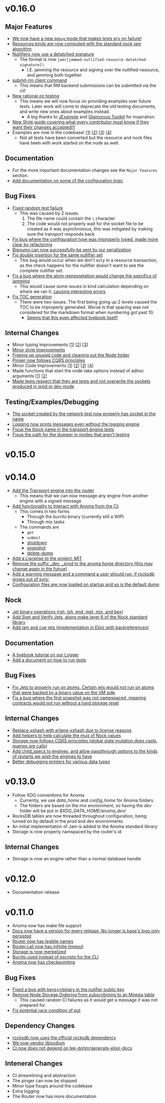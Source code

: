 # v0.16.0

## Major Features
- [We now have a new `debug` mode that makes tests pry on failure!](https://github.com/anoma/anoma/pull/525)
- [Resources kinds are now computed with the standard nock jam algorithm](https://github.com/anoma/anoma/pull/497)
- [Nullifiers now use a detatched signature](https://github.com/anoma/anoma/pull/503)
  + The format is now  `jam([jammed-nullified-resource detatched-signature])`.
    * I.E. jamming the resource and signing over the
      nullified-resource, and jamming both together
- [submit-rm client command](https://github.com/anoma/anoma/pull/519)
  + This means that RM backend submissions can be submitted via the cli!
- [New rational on testing](https://github.com/anoma/anoma/pull/558)
  + This means we will now focus on providing examples over future
    tests. Later work will come to deprecate the old testing
    documents, and write new ones about examples instead.
    * A big thanks to [JExample](https://scg.unibe.ch/research/jexample) and [Glamorous Toolkit](https://gtoolkit.com/) for inspiration.
- [New Style guide covering what every contirbutor must know if they want their changes accepted!!!](https://github.com/anoma/anoma/pull/575)
- Examples are now in the codebase! [[1](https://github.com/anoma/anoma/pull/560)] [[2](https://github.com/anoma/anoma/pull/561)] [[3](https://github.com/anoma/anoma/pull/564)] [[4](https://github.com/anoma/anoma/pull/565)]
  + Not all tests have been converted but the resource and nock files
    have been with work started on the node as well.

## Documentation
- For the more important documentation changes see the `Major Features` section.
- [Add documentation on some of the configuration logic](https://github.com/anoma/anoma/pull/534)

## Bug Fixes
- [Fixed random test failure](https://github.com/anoma/anoma/pull/570)
  + This was caused by 2 issues.
    1. The file name could contain the `\` character
    2. The code would not properly wait for the socket file to be
       created as it was asynchronous, this was mitigated by making
       sure the transport responds back
- [Fix bug where the configuration type was improperly typed, made more clear by refactoring](https://github.com/anoma/anoma/pull/501)
- [Bignums can now successfully be sent by our serialization](https://github.com/anoma/anoma/pull/552)
- [Fix double insertion for the same nullifier set](https://github.com/anoma/anoma/pull/559)
  + This bug would occur when we don't scry in a resource transaction,
    as the check happens for the nullifier doesn't want to see the
    complete nullifier set.
- [Fix a bug where the atom represnetation would change the specifics of jamming](https://github.com/anoma/anoma/pull/551)
  + This would cause some issues in kind calculation depending on
    where we ran it, [causing interesting errors](https://github.com/anoma/anoma/issues/550).
- [Fix TOC generation](https://github.com/anoma/anoma/pull/556)
  + There were two issues. The first being going up 2 levels caused
    the TOC to be improperly generated. Worse is that spacing was not
    considered for the markdown format when numbering got past 10.
    * [Seems that this even affected livebook itself!](https://github.com/livebook-dev/livebook/issues/2659)

## Internal Changes
- Minor typing improvements [[1](https://github.com/anoma/anoma/pull/520)] [[2](https://github.com/anoma/anoma/pull/527)] [[3](https://github.com/anoma/anoma/pull/540)]
- [Minor style improvements](https://github.com/anoma/anoma/pull/486)
- [Freeing up unused code and cleaning out the Node folder](https://github.com/anoma/anoma/pull/516)
- [Pinger now follows CQRS principles](https://github.com/anoma/anoma/pull/515)
- Minor Code Improvements [[1](https://github.com/anoma/anoma/pull/535)] [[2](https://github.com/anoma/anoma/pull/573)] [[3](https://github.com/anoma/anoma/pull/544)] [[4](https://github.com/anoma/anoma/pull/541)]
- Made functions that start the node take options instead of adhoc arguments [[1](https://github.com/anoma/anoma/pull/545)] [[2](https://github.com/anoma/anoma/pull/542)]
- [Made tests respect that they are tests and not overwrite the sockets produced in prod or dev mode](https://github.com/anoma/anoma/pull/536)

## Testing/Examples/Debugging
- [The socket created by the network test now properly has socket in the name](https://github.com/anoma/anoma/pull/523)
- [Logging now prints messages even without the logging engine](https://github.com/anoma/anoma/pull/568)
- [Fixup the block name in the transport engine tests](https://github.com/anoma/anoma/pull/553)
- [Fixup the path for the dumper in modes that aren't testing](https://github.com/anoma/anoma/pull/557)

# v0.15.0

# v0.14.0

- [Add the Transport engine into the router](https://github.com/anoma/anoma/pull/438)
  + This means that we can now message any engine from another engine
    with a signed message
- [Add functionality to Interact with Anoma from the Cli](https://github.com/anoma/anoma/pull/439)
  + This comes in two forms
    * Through the burrito binary (currently still a WIP)
    * Through mix tasks
  + The commands are
    * `get`
    * `submit`
    * [shutdown](https://github.com/anoma/anoma/pull/456)
    * [snapshot](https://github.com/anoma/anoma/pull/462)
    * [delete-dump](https://github.com/anoma/anoma/pull/462)
- [Add a Liscense to the project: MIT](https://github.com/anoma/anoma/pull/417)
- [Remove the suffix _dev, _prod to the anoma home directory (this may change again in the futrue)](https://github.com/anoma/anoma/pull/447)
- [Add a warning message and a command a user should run, if rocksdb grows out of sync](https://github.com/anoma/anoma/pull/452)
- [Configuration files are now loaded on startup and so is the default dump](https://github.com/anoma/anoma/pull/449)

## Nock
- [Jet binary operations (rsh, lsh, end, met, mix, and bex)](https://github.com/anoma/anoma/pull/430)
- [Add Sign and Verify Jets, along make layer 6 of the Nock standard library](https://github.com/anoma/anoma/pull/425)
- [Add jam and cue jets (implementation in Elixir with backreferences)](https://github.com/anoma/anoma/pull/451)


## Documentation
- [A livebook tutorial on our Logger](https://github.com/anoma/anoma/pull/427)
- [Add a document on how to run tests](https://github.com/anoma/anoma/pull/415)

## Bug Fixes
- [Fix Jets to properly run on atoms. Certain jets would not run on atoms that were backed by a binary value on the VM side](https://github.com/anoma/anoma/pull/437)
- [Fix a bug where the first snapshot was not namespaced, meaning contracts would not run without a hard storage reset](https://github.com/anoma/anoma/pull/444)

## Internal Changes
- [Replace xxhash with erlang-xxhash due to license reasons](https://github.com/anoma/anoma/pull/418)
- [Add helpers to help calculate the mug of Nock values](https://github.com/anoma/anoma/pull/424)
- [Storage now follows CQRS principles (global state mutation does casts, queries are calls)](https://github.com/anoma/anoma/pull/441)
- [Add child_specs to engines, and allow passthrough options to the kinds of restarts we wish the engines to have](https://github.com/anoma/anoma/pull/454)
- [Better debugging printers for various data types](https://github.com/anoma/anoma/pull/457)

# v0.13.0

- Follow XDG conventions for Anoma
  + Currently, we use *data_home* and *config_home* for Anoma folders
  + The folders are based on the mix environment, so having the *dev*
    folder will be put in *$XDG_DATA_HOME/anoma_dev/*
- RocksDB tables are now threaded throughout configuration, being
  turned on by default in the *prod* and *dev* environments
- An initial implementation of Jam is added to the Anoma standard library
- Storage is now properly namspaced by the router's id


## Internal Changes
- Storage is now an engine rather than a normal database handle

# v0.12.0

- Documentation release

# v0.11.0

- Anoma now has make file support
- [Docs now have a version for every release. No longer is base's logs only persisted](https://github.com/anoma/anoma/pull/276)
- [Router now has legible names](https://github.com/anoma/anoma/pull/293)
- [Router.call now has infinite timeout](https://github.com/anoma/anoma/pull/295)
- [Storage is now merkelized](https://github.com/anoma/anoma/pull/337)
- [Burrito used instead of escripts for the CLI](https://github.com/anoma/anoma/pull/316)
- [Anoma now has checkpointing](https://github.com/anoma/anoma/pull/327)

## Bug Fixes
- [Fixed a bug with keys<->binary in the nulifier public key](https://github.com/anoma/anoma/pull/292)
- [Remove Node.Storage.Ordering from subscribining to an Mnesia table](https://github.com/anoma/anoma/pull/304)
  + This caused random CI failures as it would get a message it was
    not prepared for.
- [Fix potential race condition of put](https://github.com/anoma/anoma/pull/323)
## Dependency Changes
- [rocksdb now uses the official rocksdb dependency](https://github.com/aeternity/mnesia_rocksdb/pull/51)
- [We now vendor libsodium](https://github.com/anoma/anoma/pull/282)
- [CI now does not depend on lee-dohm/generate-elixir-docs](https://github.com/anoma/anoma/pull/285)

## Inteneral Changes
- CI streamlining and abstraction
- The pinger can now be stopped
- Minor type fixups around the codebase
- Extra logging
- The Router now has more documentation
